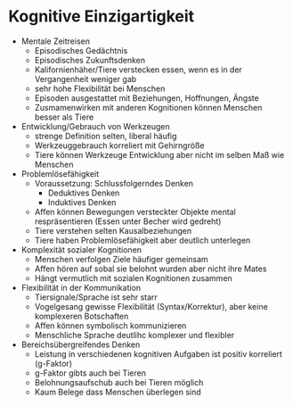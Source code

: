 # Kognitive Einzigartigkeit
 - Mentale Zeitreisen
     - Episodisches Gedächtnis
     - Episodisches Zukunftsdenken
     - Kalifornienhäher/Tiere verstecken essen, wenn es in der Vergangenheit weniger gab
     - sehr hohe Flexibilität bei Menschen
     - Episoden ausgestattet mit Beziehungen, Hoffnungen, Ängste
     - Zusmamenwirken mit anderen Kognitionen können Menschen besser als Tiere
 - Entwicklung/Gebrauch von Werkzeugen
	 - strenge Definition selten, liberal häufig
	 - Werkzeuggebrauch korreliert mit Gehirngröße
 	 - Tiere können Werkzeuge Entwicklung aber nicht im selben Maß wie Menschen
 - Problemlösefähigkeit
 	- Voraussetzung: Schlussfolgerndes Denken
   		- Deduktives Denken
     	- Induktives Denken
  	- Affen können Bewegungen versteckter Objekte mental respräsentieren (Essen unter Becher wird gedreht)
    - Tiere verstehen selten Kausalbeziehungen
    - Tiere haben Problemlösefähigkeit aber deutlich unterlegen
 - Komplexität sozialer Kognitionen
 	- Menschen verfolgen Ziele häufiger gemeinsam
  	- Affen hören auf sobal sie belohnt wurden aber nicht ihre Mates
  	- Hängt vermutlich mit sozialen Kognitionen zusammen
 - Flexibilität in der Kommunikation
 	- Tiersignale/Sprache ist sehr starr
  	- Vogelgesang gewisse Flexibilität (Syntax/Korrektur), aber keine komplexeren Botschaften
   	- Affen können symbolisch kommunizieren
   	- Menschliche Sprache deutlihc komplexer und flexibler
 - Bereichsübergreifendes Denken
 	- Leistung in verschiedenen kognitiven Aufgaben ist positiv korreliert (g-Faktor)
  	- g-Faktor gibts auch bei Tieren
   	- Belohnungsaufschub auch bei Tieren möglich
   	- Kaum Belege dass Menschen überlegen sind
